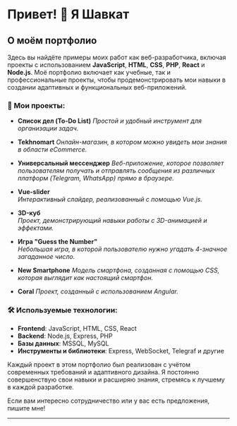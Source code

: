 # Привет! 👋 Я Шавкат

## О моём портфолио

Здесь вы найдёте примеры моих работ как веб-разработчика, включая проекты с использованием **JavaScript**, **HTML**, **CSS**, **PHP**, **React** и **Node.js**. Моё портфолио включает как учебные, так и профессиональные проекты, чтобы продемонстрировать мои навыки в создании адаптивных и функциональных веб-приложений.

### 🚀 Мои проекты:

- **Список дел (To-Do List)**
  _Простой и удобный инструмент для организации задач._

- **Tekhnomart**
  _Онлайн-магазин, в котором можно увидеть мои знания в области eCommerce._

- **Универсальный мессенджер**
  _Веб-приложение, которое позволяет пользователям получать и отправлять сообщения из различных платформ (Telegram, WhatsApp) прямо в браузере._

- **Vue-slider**  
  _Интерактивный слайдер, реализованный с помощью Vue.js._

- **3D-куб**  
  _Проект, демонстрирующий навыки работы с 3D-анимацией и эффектами._

- **Игра "Guess the Number"**  
  _Небольшая игра, в которой пользователю нужно угадать 4-значное загаданное число._

- **New Smartphone**
  _Модель смартфона, созданная с помощью CSS, которая выглядит как настоящий смартфон._

- **Coral**
  _Проект, созданный с использованием Angular._

### 🛠 Используемые технологии:

- **Frontend**: JavaScript, HTML, CSS, React
- **Backend**: Node.js, Express, PHP
- **Базы данных**: MSSQL, MySQL
- **Инструменты и библиотеки**: Express, WebSocket, Telegraf и другие

Каждый проект в этом портфолио был реализован с учётом современных требований и адаптивного дизайна. Я постоянно совершенствую свои навыки и расширяю знания, стремясь к лучшему в каждой разработке.

Если вам интересно сотрудничество или у вас есть предложения, пишите мне!

---